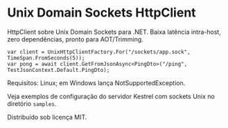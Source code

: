 # Unix Domain Sockets HttpClient

HttpClient sobre Unix Domain Sockets para .NET. Baixa latência intra-host, zero dependências, pronto para AOT/Trimming.

```
var client = UnixHttpClientFactory.For("/sockets/app.sock", TimeSpan.FromSeconds(5));
var pong = await client.GetFromJsonAsync<PingDto>("/ping", TestJsonContext.Default.PingDto);
```

Requisitos: Linux; em Windows lança NotSupportedException.

Veja exemplos de configuração do servidor Kestrel com sockets Unix no diretório `samples`.

Distribuído sob licença MIT.
